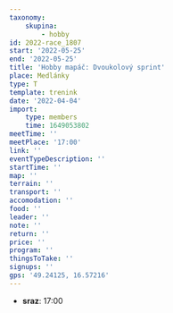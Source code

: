 ```yaml
---
taxonomy:
    skupina:
        - hobby
id: 2022-race_1807
start: '2022-05-25'
end: '2022-05-25'
title: 'Hobby mapáč: Dvoukolový sprint'
place: Medlánky
type: T
template: trenink
date: '2022-04-04'
import:
    type: members
    time: 1649053802
meetTime: ''
meetPlace: '17:00'
link: ''
eventTypeDescription: ''
startTime: ''
map: ''
terrain: ''
transport: ''
accomodation: ''
food: ''
leader: ''
note: ''
return: ''
price: ''
program: ''
thingsToTake: ''
signups: ''
gps: '49.24125, 16.57216'
---
```


* **sraz**: 17:00
